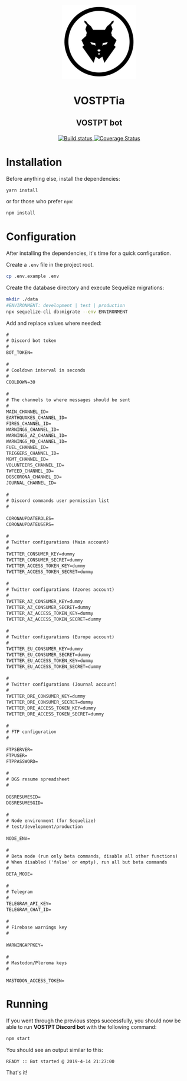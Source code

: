 <p align="center"><a href="https://twitter.com/VOSTPTia"><img src="./VOSTPTia_Logo.png" alt="Logo VOSTPTia" height="200" /></a></p>

<h1><p align="center">VOSTPTia</p></h1>
<h2><p align="center">VOSTPT bot</p></h2>

<p align="center">
    <a href="https://travis-ci.com/vostpt/bot">
        <img src="https://travis-ci.com/vostpt/bot.svg?branch=master" alt="Build status" />
    </a>
    <a href="https://coveralls.io/github/vostpt/bot?branch=master">
        <img src="https://coveralls.io/repos/github/vostpt/bot/badge.svg?branch=master" alt="Coverage Status" />
    </a>
</p>

# Installation
Before anything else, install the dependencies:
```sh
yarn install
```

or for those who prefer `npm`:
```sh
npm install
```

# Configuration
After installing the dependencies, it's time for a quick configuration.

Create a `.env` file in the project root.

```sh
cp .env.example .env
```

Create the database directory and execute Sequelize migrations:

```bash
mkdir ./data
#ENVIRONMENT: development | test | production
npx sequelize-cli db:migrate --env ENVIRONMENT
```


Add and replace values where needed:

```
#
# Discord bot token
#
BOT_TOKEN=

#
# Cooldown interval in seconds
#
COOLDOWN=30

#
# The channels to where messages should be sent
#
MAIN_CHANNEL_ID=
EARTHQUAKES_CHANNEL_ID=
FIRES_CHANNEL_ID=
WARNINGS_CHANNEL_ID=
WARNINGS_AZ_CHANNEL_ID=
WARNINGS_MD_CHANNEL_ID=
FUEL_CHANNEL_ID=
TRIGGERS_CHANNEL_ID=
MGMT_CHANNEL_ID=
VOLUNTEERS_CHANNEL_ID=
TWFEED_CHANNEL_ID=
DGSCORONA_CHANNEL_ID=
JOURNAL_CHANNEL_ID=

#
# Discord commands user permission list
#

CORONAUPDATEROLES=
CORONAUPDATEUSERS=

#
# Twitter configurations (Main account)
#
TWITTER_CONSUMER_KEY=dummy
TWITTER_CONSUMER_SECRET=dummy
TWITTER_ACCESS_TOKEN_KEY=dummy
TWITTER_ACCESS_TOKEN_SECRET=dummy

#
# Twitter configurations (Azores account)
#
TWITTER_AZ_CONSUMER_KEY=dummy
TWITTER_AZ_CONSUMER_SECRET=dummy
TWITTER_AZ_ACCESS_TOKEN_KEY=dummy
TWITTER_AZ_ACCESS_TOKEN_SECRET=dummy

#
# Twitter configurations (Europe account)
#
TWITTER_EU_CONSUMER_KEY=dummy
TWITTER_EU_CONSUMER_SECRET=dummy
TWITTER_EU_ACCESS_TOKEN_KEY=dummy
TWITTER_EU_ACCESS_TOKEN_SECRET=dummy

#
# Twitter configurations (Journal account)
#
TWITTER_DRE_CONSUMER_KEY=dummy
TWITTER_DRE_CONSUMER_SECRET=dummy
TWITTER_DRE_ACCESS_TOKEN_KEY=dummy
TWITTER_DRE_ACCESS_TOKEN_SECRET=dummy

#
# FTP configuration
#

FTPSERVER=
FTPUSER=
FTPPASSWORD=

#
# DGS resume spreadsheet
#

DGSRESUMESID=
DGSRESUMESGID=

#
# Node environment (for Sequelize)
# test/development/production

NODE_ENV=

#
# Beta mode (run only beta commands, disable all other functions)
# When disabled ('false' or empty), run all but beta commands
#
BETA_MODE=

#
# Telegram
#
TELEGRAM_API_KEY=
TELEGRAM_CHAT_ID=

#
# Firebase warnings key
#

WARNINGAPPKEY=

#
# Mastodon/Pleroma keys
#

MASTODON_ACCESS_TOKEN=
```

# Running
If you went through the previous steps successfully, you should now be able to run **VOSTPT Discord bot** with the following command:

```sh
npm start
```

You should see an output similar to this:
```sh
READY :: Bot started @ 2019-4-14 21:27:00
```

That's it!
